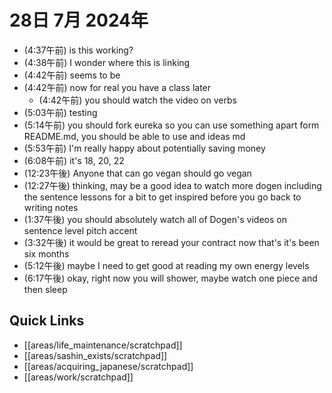 # 28日 7月 2024年
- (4:37午前) is this working?
- (4:38午前) I wonder where this is linking
- (4:42午前) seems to be
- (4:42午前) now for real you have a class later
  - (4:42午前) you should watch the video on verbs
- (5:03午前) testing
- (5:14午前) you should fork eureka so you can use something apart form README.md, you should be able to use and ideas md
- (5:53午前) I'm really happy about potentially saving money
- (6:08午前) it's 18, 20, 22
- (12:23午後) Anyone that can go vegan should go vegan
- (12:27午後) thinking, may be a good idea to watch more dogen including the sentence lessons for a bit to get inspired before you go back to writing notes
- (1:37午後) you should absolutely watch all of Dogen's videos on sentence level pitch accent
- (3:32午後) it would be great to reread your contract now that's it's been six months
- (5:12午後) maybe I need to get good at reading my own energy levels
- (6:17午後) okay, right now you will shower, maybe watch one piece and then sleep











 
 



## Quick Links
- [[areas/life_maintenance/scratchpad]]
- [[areas/sashin_exists/scratchpad]]
- [[areas/acquiring_japanese/scratchpad]]
- [[areas/work/scratchpad]]
